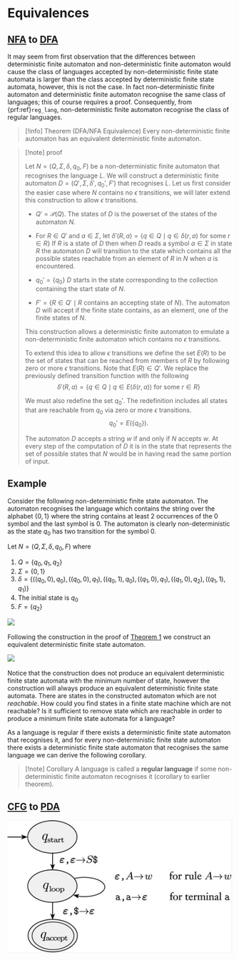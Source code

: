 # Equivalences
## [NFA](NFA.md) to [DFA](DFA.md)

It may seem from first observation that the differences between deterministic finite automaton and non-deterministic finite automaton would cause  the class of languages accepted by non-deterministic finite state automata is larger than the class accepted by deterministic finite state automata, however, this is not the case. In fact non-deterministic finite automaton and deterministic finite automaton recognise the same class of languages; this of course requires a proof. Consequently, from {prf:ref}`reg_lang`, non-deterministic finite automaton recognise the class of regular languages.

> [!info] Theorem (DFA/NFA Equivalence)
> Every non-deterministic finite automaton has an equivalent deterministic finite automaton.

> [!note] proof
> 
> Let $N=(Q, \Sigma, \delta, q_0, F)$ be a non-deterministic finite automaton that recognises the language $L$. We will construct a deterministic finite automaton $D = (Q', \Sigma, \delta',q_0',F')$ that recognises $L$. Let us first consider the easier case where $N$ contains no $\epsilon$ transitions, we will later extend this construction to allow $\epsilon$ transitions.
> 
> 
> - $Q' = \mathcal{P}(Q)$. The states of $D$ is the powerset of the states of the automaton $N$.
> 
> - For $R \in Q'$ and $a \in \Sigma$, let $\delta'(R, a) = \{q \in Q \mid q \in \delta(r, a)$ for some $r \in R\}$
> If $R$ is a state of $D$ then when $D$ reads a symbol $a \in \Sigma$ in state $R$ the automaton $D$ will transition to the state which contains all the possible states reachable from an element of $R$ in $N$ when $a$ is encountered.
> 
> - $q_0' = \{ q_0\}$
> $D$ starts in the state corresponding to the collection containing the start state of $N$.
> 
> - $F' = \{R \in Q' \mid R \text{ contains  an accepting state of } N\}$.
> The automaton $D$ will accept if the finite state contains, as an element, one of the finite states of $N$.
> 
> 
> This construction allows a deterministic finite automaton to emulate a non-deterministic finite automaton which contains no $\epsilon$ transitions.
> 
> To extend this idea to allow $\epsilon$ transitions we define the set $E(R)$ to be the set of states that can be reached from members of $R$ by following zero or more $\epsilon$ transitions. Note that $E(R) \in Q'$. We replace the previously defined transition function with the following
> $$
> \delta'(R, a) = \{q \in Q \mid q \in E(\delta(r, a)) \text{ for some } r \in R\}
> $$
> 
> We must also redefine the set $q_0'$. The redefinition includes all states that are reachable from $q_0$ via zero or more $\epsilon$ transitions.
> $$
> q_0' = E(\{q_0\}).
>$$
> 
> The automaton $D$ accepts a string $w$ if and only if $N$ accepts $w$. At every step of the computation of $D$ it is in the state that represents the set of possible states that $N$ would be in having read the same portion of input.

## Example

Consider the following non-deterministic finite state automaton. The automaton recognises the language which contains the string over the alphabet $\{0,1\}$ where the string contains at least 2 occurrences of the $0$ symbol and the last symbol is $0$. The automaton is clearly non-deterministic as the state $q_0$ has two transition for the symbol $0$.

Let $N=(Q, \Sigma, \delta, q_0, F)$ where 

1. $Q = \{q_0, q_1, q_2\}$
2. $\Sigma = \{0,1\}$
3. $\delta = \{((q_0,0),q_0),((q_0,0),q_1),((q_0,1),q_0),((q_1,0),q_1),((q_1,0),q_2),((q_1,1),q_1)\}$
4. The initial state is $q_0$
5. $F = \{q_2\}$

![](NDSA_Equiv.png)

Following the construction in the proof of [Theorem 1](https://alt-6100e9398f586.blackboard.com/bbcswebdav/courses/202324_32878_COMP2321/_build/html/parts/chapters/fsm/equivalence.html#dfa_equiv_nfa) we construct an equivalent deterministic finite state automaton.

![](DSA_Equiv.png)

Notice that the construction does not produce an equivalent deterministic finite state automata with the minimum number of state, however the construction will always produce an equivalent deterministic finite state automata. There are states in the constructed automaton which are not _reachable_. How could you find states in a finite state machine which are not reachable? Is it sufficient to remove state which are reachable in order to produce a minimum finite state automata for a language? 

As a language is regular if there exists a deterministic finite state automaton that recognises it, and for every non-deterministic finite state automaton there exists a deterministic finite state automaton that recognises the same language we can derive the following corollary.

> [!note] Corollary
A language is called a **regular language** if some non-deterministic finite automaton recognises it (corollary to earlier theorem).

## [CFG](CFG.md) to [PDA](PDA.md)
![](Pasted%20image%2020240528180559.png)
